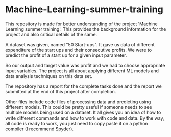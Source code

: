 # Machine-Learning-summer-training
This repository is made for better understanding of the project 'Machine Learning summer training'. This provides the background information for the project and also critical details of the same.

A dataset was given, named "50 Start-ups". It gave us data of different expenditure of the start ups and their consecutive profits. We were to predict the profit of a start up for a given input parameter.

So our output and target value was profit and we had to choose appropriate input variables. The project is all about applying different ML models and data analysis techniques on this data set.

The repository has a report for the complete tasks done and the report we submitted at the end of this project after completion.

Other files include code files of processing data and predicting using different models. This could be pretty useful if someone needs to see multiple models being used on a dataset. It all gives you an idea of how to write different commands and how to work with code and data. By the way, all code is ready to work, you just need to copy paste it on a python compiler (I recommend Spyder).
